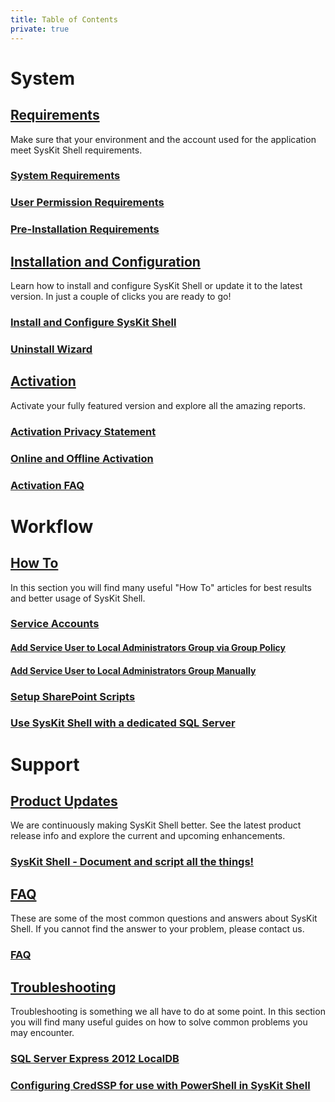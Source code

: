 ```yaml
---
title: Table of Contents
private: true
---
```


# System

## [Requirements](requirements)
Make sure that your environment and the account used for the application meet SysKit Shell requirements.
### [System Requirements](system-requirements.md)
### [User Permission Requirements](user-permission-requirements.md)
### [Pre-Installation Requirements](pre-installation-requirements.md)

## [Installation and Configuration](installation-configuration)
Learn how to install and configure SysKit Shell or update it to the latest version. In just a couple of clicks you are ready to go!
### [Install and Configure SysKit Shell](installation-configuration.md)
### [Uninstall Wizard](uninstall-wizard.md)

## [Activation](activation)
Activate your fully featured version and explore all the amazing reports.
### [Activation Privacy Statement](activation-privacy-statement.md)
### [Online and Offline Activation](online-offline-activation.md)
### [Activation FAQ](activation-faq.md)

# Workflow

## [How To](how-to)
In this section you will find many useful "How To" articles for best results and better usage of SysKit Shell.
### [Service Accounts](service-accounts)
#### [Add Service User to Local Administrators Group via Group Policy](add-service-user-group-policy.md)
#### [Add Service User to Local Administrators Group Manually](add-service-user-manually.md)
### [Setup SharePoint Scripts](setup-sharepoint-scripts.md)
### [Use SysKit Shell with a dedicated SQL Server](use-dedicated-sql-server.md)


# Support

## [Product Updates](product-updates) 
We are continuously making SysKit Shell better. See the latest product release info and explore the current and upcoming enhancements.
### [SysKit Shell - Document and script all the things!](syskit-shell-release-note.md)

## [FAQ](faq)
These are some of the most common questions and answers about SysKit Shell. If you cannot find the answer to your problem, please contact us.
### [FAQ](faq.md)

## [Troubleshooting](troubleshooting)
Troubleshooting is something we all have to do at some point. In this section you will find many useful guides on how to solve common problems you may encounter.
### [SQL Server Express 2012 LocalDB](sql-server-express-2012-localdb.md)
### [Configuring CredSSP for use with PowerShell in SysKit Shell](credssp-for-use-with-powershell.md)

